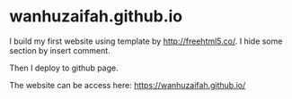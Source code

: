# wanhuzaifah.github.io

I build my first website using template by http://freehtml5.co/. I hide some section by insert comment.

Then I deploy to github page.

The website can be access here: https://wanhuzaifah.github.io/
